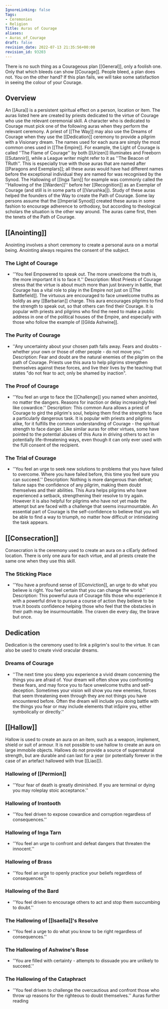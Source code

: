 ```yaml
---
IgnoreLinking: false
Tags:
- Ceremonies
- Religion
Title: Auras of Courage
aliases:
- Auras_of_Courage
draft: false
revision_date: 2022-07-13 21:35:56+00:00
revision_id: 93203
---
```


There is no such thing as a Courageous plan [[General]], only a foolish one. Only that which bleeds can show [[Courage]]. People bleed, a plan does not. You on the other hand? If this plan fails, we will take some satisfaction in seeing the colour of your Courage.
## Overview
An [[Aura]] is a persistent spiritual effect on a person, location or item. The auras listed here are created by priests dedicated to the virtue of Courage who use the relevant ceremonial skill. A character who is dedicated to Courage must pick one of the following auras when they perform the relevant ceremony. A priest of [[The Way]] may also use the Dreams of Courage when they use the [[Dedication]] ceremony to provide a pilgrim with a Visionary dream.
The names used for each aura are simply the most common ones used in [[The Empire]]. For example, the Light of Courage is called ''The Flame of Courage'' by both [[Urizen]] Illuminates and Freeborn [[Sutannir]], while a League writer might refer to it as ''The Beacon of TRuth''. This is especially true with those auras that are named after [[Paragons and Exemplars]]; all these auras would have had different names before the exceptional individual they are named for was recognised by the Synod.  The Hallowing of [[Inga Tarn]] for example was commonly called the ''Hallowing of the [[Warden]]'' before her [[Recognition]] as an Exemplar of Courage (and still is in some parts of [[Varushka]]).
Study of these auras helped the founders of the Way to create the Path of Courage. Some lay persons assume that the [[Imperial Synod]] created these auras in some fashion to encourage adherence to orthodoxy, but according to theological scholars the situation is the other way around. The auras came first, then the tenets of the Path of Courage.
## [[Anointing]]
Anointing involves a short ceremony to create a personal aura on a mortal being. Anointing always requires the  consent of the subject.
### The Light of Courage
* ''You feel Empowered to speak out. The more unwelcome the truth is, the more important it is to face it.''
Description: Most Priests of Courage stress that the virtue is about much more than just bravery in battle, that Courage has a vital role to play in the Empire not just on [[The Battlefield]]. The virtuous are encouraged to face unwelcome truths as boldly as any [[Barbarian]] charge. This aura encourages pilgrims to find the strength to speak out, so that others can find their Courage. It is popular with priests and pilgrims who find the need to make a public address in one of the political houses of the Empire, and especially with those who follow the example of [[Gilda Ashwine]].
### The Purity of Courage
* ''Any uncertainty about your chosen path falls away. Fears and doubts - whether your own or those of other people - do not move you.''
Description: Fear and doubt are the natural enemies of the pilgrim on the path of Courage. Priests use this aura to help pilgrims strengthen themselves against these forces, and live their lives by the teaching that states "do not fear to act; only be shamed by inaction".
### The Proof of Courage
* ''You feel an urge to face the [[Challenge]] you named when anointed, no matter the dangers. Reasons for inaction or delay increasingly feel like cowardice.''
Description: This common Aura allows a priest of Courage to gird the pilgrim's soul, helping them find the strength to face a particularly dangerous task. It is popular with priests and pilgrims alike, for it fulfills the common understanding of Courage - the spiritual strength to face danger. Like similar auras for other virtues, some have pointed to the potential abuses of this Aura in driving others to act in potentially life-threatening ways, even though it can only ever used with the fUll consent of the recipient.
### The Trial of Courage
* ''You feel an urge to seek new solutions to problems that you have failed to overcome. Where you have failed before, this time you feel sure you can succeed.''
Description: Nothing is more dangerous than defeat; failure saps the confidence of any pilgrim, making them doubt themselves and their abilities. This Aura helps pilgrims who have experienced a setback, strengthening their resolve to try again. However it is also helpful for pilgrims who have not yet made the attempt but are faced with a challenge that seems insurmountable. An essential part of Courage is the self-confidence to believe that you will be able to find a way to triumph, no matter how difficult or intimidating the task appears.
## [[Consecration]]
Consecration is the ceremony used to create an aura on a clEarly defined location. There is only one aura for each virtue, and all priests create the same one when they use this skill.
### The Sticking Place
* ''You have a profound sense of [[Conviction]], an urge to do what you believe is right. You feel certain that you can change the world.''
Description: This powerful aura of Courage fills those who experience it with a powerful drive to pursue a course of action they believe to be true.It boosts confidence helping those who feel that the obstacles in their path may be insurmountable. 
The craven die every day, the brave but once.
## Dedication
Dedication is the ceremony used to link a pilgrim's soul to the virtue. It can also be used to create vivid oracular dreams.
### Dreams of Courage
* ''The next time you sleep you experience a vivid dream concerning the things you are afraid of. Your dream will often show you confronting these fears, and may force you to face unwelcome truths and self-deception. Sometimes your vision will show you new enemies, forces that seem threatening even through they are not things you have encountered before. Often the dream will include you doing battle with the things you fear or may include elements that inSpire you, either symbolically or directly.''
## [[Hallow]]
Hallow is used to create an aura on an item, such as a weapon, implement, shield or suit of armour. It is not possible to use hallow to create an aura on large immobile objects. Hallows do not provide a source of supernatural strength, but are durable and can last for a year (or potentially forever in the case of an artefact hallowed with true [[Liao]]).
### Hallowing of [[Permion]]
* ''Your fear of death is greatly diminished. If you are terminal or dying you may roleplay stoic acceptance.''
### Hallowing of Irontooth
* ''You feel driven to expose cowardice and corruption regardless of consequences.''
### Hallowing of Inga Tarn
* ''You feel an urge to confront and defeat dangers that threaten the innocent.''
### Hallowing of Brass
* ''You feel an urge to openly practice your beliefs regardless of consequences.''
### Hallowing of the Bard
* ''You feel driven to encourage others to act and stop them succumbing to doubt.''
### The Hallowing of [[Isaella]]'s Resolve
* ''You feel a urge to do what you know to be right regardless of consequences.''
### The Hallowing of Ashwine's Rose
* ''You are filled with certainty - attempts to dissuade you are unlikely to succeed.''
### The Hallowing of the Cataphract
* ''You feel driven to challenge the overcautious and confront those who throw up reasons for the righteous to doubt themselves.''
Auras further reading